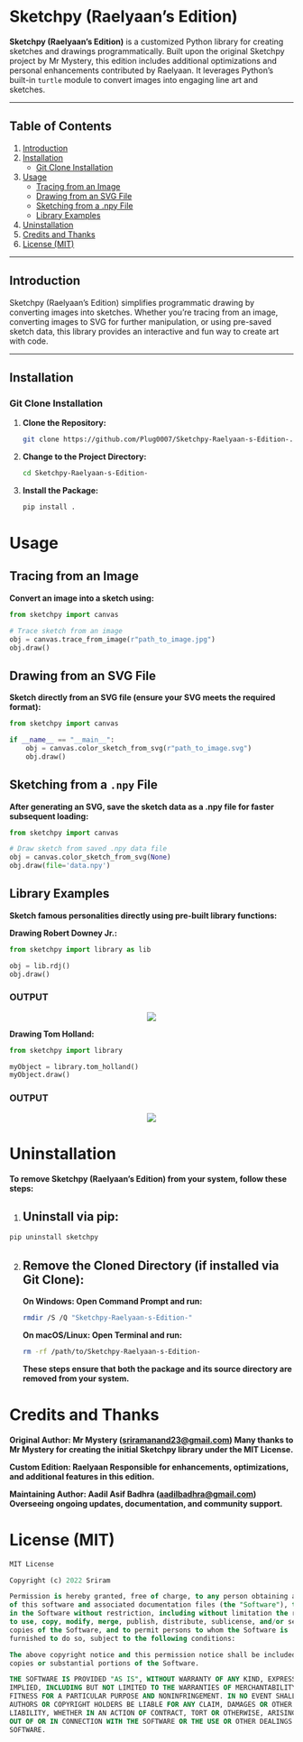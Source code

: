 # Sketchpy (Raelyaan’s Edition)

**Sketchpy (Raelyaan’s Edition)** is a customized Python library for creating sketches and drawings programmatically. Built upon the original Sketchpy project by Mr Mystery, this edition includes additional optimizations and personal enhancements contributed by Raelyaan. It leverages Python’s built-in `turtle` module to convert images into engaging line art and sketches.

---

## Table of Contents

1. [Introduction](#introduction)  
2. [Installation](#installation)  
   - [Git Clone Installation](#git-clone-installation)    
3. [Usage](#usage)  
   - [Tracing from an Image](#tracing-from-an-image)  
   - [Drawing from an SVG File](#drawing-from-an-svg-file)   
   - [Sketching from a .npy File](#sketching-from-a-npy-file)  
   - [Library Examples](#library-examples)  
4. [Uninstallation](#uninstallation)  
5. [Credits and Thanks](#credits-and-thanks)  
6. [License (MIT)](#license-mit)

---

## Introduction

Sketchpy (Raelyaan’s Edition) simplifies programmatic drawing by converting images into sketches. Whether you’re tracing from an image, converting images to SVG for further manipulation, or using pre-saved sketch data, this library provides an interactive and fun way to create art with code.

---

## Installation

### Git Clone Installation

1. **Clone the Repository:**
   ```bash
   git clone https://github.com/Plug0007/Sketchpy-Raelyaan-s-Edition-.git
   ```
2. **Change to the Project Directory:**
      ```bash
   cd Sketchpy-Raelyaan-s-Edition-

   ```
3. **Install the Package:**
      ```bash
   pip install .


   ```

# Usage

## Tracing from an Image

**Convert an image into a sketch using:**
```python
from sketchpy import canvas

# Trace sketch from an image
obj = canvas.trace_from_image(r"path_to_image.jpg")
obj.draw()
```

## Drawing from an SVG File

**Sketch directly from an SVG file (ensure your SVG meets the required format):**
```python
from sketchpy import canvas

if __name__ == "__main__":
    obj = canvas.color_sketch_from_svg(r"path_to_image.svg")
    obj.draw()

```

## Sketching from a `.npy` File

**After generating an SVG, save the sketch data as a .npy file for faster subsequent loading:**
```python
from sketchpy import canvas

# Draw sketch from saved .npy data file
obj = canvas.color_sketch_from_svg(None)
obj.draw(file='data.npy')


```

## Library Examples

**Sketch famous personalities directly using pre-built library functions:**

**Drawing Robert Downey Jr.:**
```python
from sketchpy import library as lib

obj = lib.rdj()
obj.draw()
```

### OUTPUT
<div align = "center">
   <img src = "https://user-images.githubusercontent.com/80098044/154792552-59c53805-35b9-46e0-be37-2c5dae0a87d1.gif">
</div>

**Drawing Tom Holland:**
```python
from sketchpy import library

myObject = library.tom_holland()
myObject.draw()
```

### OUTPUT
<div align = "center">
   <img src = "https://cdn-0.pythonistaplanet.com/wp-content/uploads/2022/05/image-5.png?ezimgfmt=ng:webp/ngcb19">
</div>

# Uninstallation
**To remove Sketchpy (Raelyaan’s Edition) from your system, follow these steps:**

1. ## Uninstall via pip:
```bash
pip uninstall sketchpy
```
2. ## Remove the Cloned Directory (if installed via Git Clone):
   **On Windows: Open Command Prompt and run:**
   ```bash
   rmdir /S /Q "Sketchpy-Raelyaan-s-Edition-"
   ```
   **On macOS/Linux: Open Terminal and run:**
   ```bash
   rm -rf /path/to/Sketchpy-Raelyaan-s-Edition-
   ```
   **These steps ensure that both the package and its source directory are removed from your system.**

# Credits and Thanks
**Original Author: Mr Mystery (sriramanand23@gmail.com)
Many thanks to Mr Mystery for creating the initial Sketchpy library under the MIT License.**

**Custom Edition: Raelyaan
Responsible for enhancements, optimizations, and additional features in this edition.**

**Maintaining Author: Aadil Asif Badhra (aadilbadhra@gmail.com)
Overseeing ongoing updates, documentation, and community support.**

# License (MIT)
``` sql
MIT License

Copyright (c) 2022 Sriram

Permission is hereby granted, free of charge, to any person obtaining a copy
of this software and associated documentation files (the "Software"), to deal
in the Software without restriction, including without limitation the rights
to use, copy, modify, merge, publish, distribute, sublicense, and/or sell
copies of the Software, and to permit persons to whom the Software is
furnished to do so, subject to the following conditions:

The above copyright notice and this permission notice shall be included in all
copies or substantial portions of the Software.

THE SOFTWARE IS PROVIDED "AS IS", WITHOUT WARRANTY OF ANY KIND, EXPRESS OR
IMPLIED, INCLUDING BUT NOT LIMITED TO THE WARRANTIES OF MERCHANTABILITY,
FITNESS FOR A PARTICULAR PURPOSE AND NONINFRINGEMENT. IN NO EVENT SHALL THE
AUTHORS OR COPYRIGHT HOLDERS BE LIABLE FOR ANY CLAIM, DAMAGES OR OTHER
LIABILITY, WHETHER IN AN ACTION OF CONTRACT, TORT OR OTHERWISE, ARISING FROM,
OUT OF OR IN CONNECTION WITH THE SOFTWARE OR THE USE OR OTHER DEALINGS IN THE
SOFTWARE.
```
   
